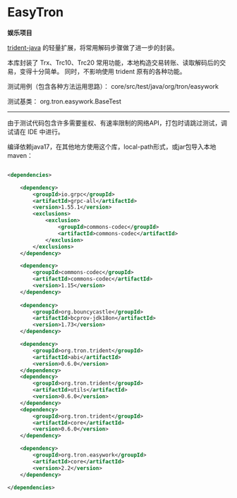 # EasyTron
**娱乐项目**

[trident-java](https://github.com/tronprotocol/trident) 的轻量扩展，将常用解码步骤做了进一步的封装。


本库封装了 Trx、Trc10、Trc20 常用功能，本地构造交易转账、读取解码后的交易，变得十分简单。
同时，不影响使用 trident 原有的各种功能。

测试用例（包含各种方法运用思路）： core/src/test/java/org/tron/easywork

测试基类： org.tron.easywork.BaseTest

---

由于测试代码包含许多需要鉴权、有速率限制的网络API，打包时请跳过测试，调试请在 IDE 中进行。

编译依赖java17，在其他地方使用这个库，local-path形式，或jar包导入本地maven：

```xml

<dependencies>

    <dependency>
        <groupId>io.grpc</groupId>
        <artifactId>grpc-all</artifactId>
        <version>1.55.1</version>
        <exclusions>
            <exclusion>
                <groupId>commons-codec</groupId>
                <artifactId>commons-codec</artifactId>
            </exclusion>
        </exclusions>
    </dependency>

    <dependency>
        <groupId>commons-codec</groupId>
        <artifactId>commons-codec</artifactId>
        <version>1.15</version>
    </dependency>
    
    <dependency>
        <groupId>org.bouncycastle</groupId>
        <artifactId>bcprov-jdk18on</artifactId>
        <version>1.73</version>
    </dependency>

    <dependency>
        <groupId>org.tron.trident</groupId>
        <artifactId>abi</artifactId>
        <version>0.6.0</version>
    </dependency>
    <dependency>
        <groupId>org.tron.trident</groupId>
        <artifactId>utils</artifactId>
        <version>0.6.0</version>
    </dependency>
    <dependency>
        <groupId>org.tron.trident</groupId>
        <artifactId>core</artifactId>
        <version>0.6.0</version>
    </dependency>

    <dependency>
        <groupId>org.tron.easywork</groupId>
        <artifactId>core</artifactId>
        <version>2.2</version>
    </dependency>

</dependencies>
```